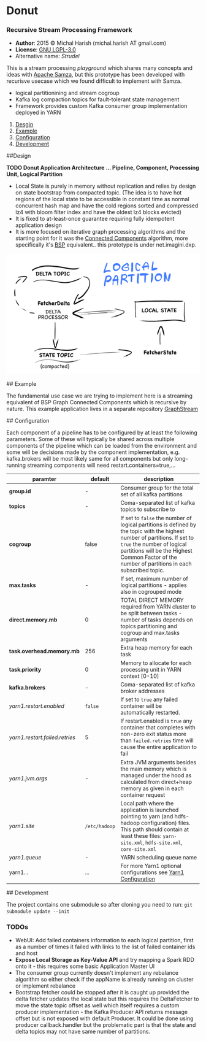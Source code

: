 # Donut
### Recursive Stream Processing Framework

- **Author**: 2015 © Michal Harish (michal.harish AT gmail.com) 
- **License**: [GNU LGPL-3.0](LICENSE) 
- Alternative name: *Strudel*

This is a stream processing *playground* which shares many concepts and ideas with [Apache Samza](http://samza.apache.org/), but this prototype has been developed with recurisve usecase which we found difficult to implement with Samza.

- logical partitionining and stream cogroup
- Kafka log compaction topics for fault-tolerant state management
- Framework provides custom Kafka consumer group implementation deployed in YARN



1. [Desgin](#design)
2. [Example](#example)
3. [Configuration](#configuration) 	
4. [Development](#development)

<a name="design">
##Design 
</a>

**TODO Donut Application Architecture ... Pipeline, Component, Processing Unit, Logical Partition**

- Local State is purely in memory without replication and relies by design on state bootstrap from compacted topic. (The idea is to have hot regions of the local state to be accessible in constant time as normal concurrent hash map and have the cold regions sorted and  compressed lz4 with bloom filter index and have the oldest lz4 blocks evicted)
- It is fixed to at-least-once guarantee requiring fully idempotent application design
- It is more focused on iterative graph processing algorithms and the starting point for it was the [Connected Components](https://en.wikipedia.org/wiki/Connected_component_(graph_theory)) algorithm, more specifically it's [BSP](https://en.wikipedia.org/wiki/Bulk_synchronous_parallel) equivalent.. this prototype is under net.imagini.dxp.

![](doc/Donut_LocalState.png)

<a name="example">
## Example 
</a>

The fundamental use case we are trying to implement here is a streaming equivalent of BSP Graph Connected Components which is recursive by nature.
This example application lives in a separate repository [GraphStream](https://github.com/michal-harish/graphstream)

<a name="configuration">
## Configuration
</a>


Each component of a pipeline has to be configured by at least the following parameters. Some of these will typically be shared across multiple components of the pipeline which can be loaded from the environment and some will be decisions made by the component implementation, e.g. kafka.brokers will be most likely same for all components but only long-running streaming components will need restart.containers=true,...

paramter                        | default       | description
--------------------------------|---------------|------------------------------------------------------------------------------
**group.id**                    | -             | Consumer group for the total set of all kafka partitions
**topics**                      | -             | Coma-separated list of kafka topics to subscribe to
**cogroup**                     | false         | If set to `false` the number of logical partitions is defined by the topic with the highest number of partitions. If set to `true` the number of logical partitions will be the Highest Common Factor of the number of partitions in each subscribed topic.  
**max.tasks**                   | -             | If set, maximum number of logical partitions - applies also in cogrouped mode 
**direct.memory.mb**            | 0             | TOTAL DIRECT MEMORY required from YARN cluster to be split between tasks - number of tasks depends on topics partitioning and cogroup and max.tasks arguments
**task.overhead.memory.mb**     | 256           | Extra heap memory for each task
**task.priority**               | 0             | Memory to allocate for each processing unit in YARN context [0-10]
**kafka.brokers**               | -             | Coma-separated list of kafka broker addresses 
*yarn1.restart.enabled*         | `false`       | If set to `true` any failed container will be automatically restarted.
*yarn1.restart.failed.retries*  | 5             | If restart.enabled is `true` any container that completes with non-zero exit status more than `failed.retries` time will cause the entire application to fail
*yarn1.jvm.args*                | -             | Extra JVM arguments besides the main memory which is managed under the hood as calculated from direct+heap memory as given in each container request
*yarn1.site*                    | `/etc/hadoop` | Local path where the application is launched pointing to yarn (and hdfs-hadoop configuration) files. This path should contain at least these files: `yarn-site.xml`, `hdfs-site.xml`, `core-site.xml`
*yarn1.queue*                   | -             | YARN scheduling queue name
yarn1...                        | ...           | For more Yarn1 optional configurations see [Yarn1 Configuration](https://github.com/michal-harish/yarn1#configuration)


<a name="development">
## Development
</a>

The project contains one submodule so after cloning you need to run: `git submodule update --init`

### TODOs

- WebUI: Add failed containers information to each logical partition, first as a number of times it failed with links to the list of failed container ids and host
- **Expose Local Storage as Key-Value API** and try mapping a Spark RDD onto it - this requires some basic Application Master UI
- The consumer group currently doesn't implement any rebalance algorithm so either check if the appName is already running on cluster or implement rebalance 
- Bootstrap fetcher could be stopped after it is caught up provided the delta fetcher updates the local state but this requires the DeltaFetcher to move the state topic offset as well which itself requires a custom producer implementation - the Kafka Producer API returns message offset but is not exposed with default Producer. It could be done using producer callback.handler but the problematic part is that the state and delta topics may not have same number of partitions. 

